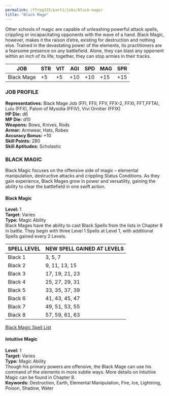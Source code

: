 ```yaml
---
permalink: /ffrpg325/part1/jobs/black-mage/
title: "Black Mage"
---
```


Other schools of magic are capable of unleashing powerful attack
spells, crippling or incapacitating opponents with the wave of a hand.
Black Magic, however, makes it the raison d’etre, existing for
destruction and nothing else. Trained in the devastating power of
the elements, its practitioners are a fearsome presence on any
battlefield. Alone, they can blast any opponent within an inch of its
life; together, they can stop armies in their tracks.

|JOB|STR|VIT|AGI|SPD|MAG|SPR|
|---|---|---|---|---|---|---|
|Black Mage|+5|+5|+10|+10|+15|+15|

### JOB PROFILE
**Representatives:** Black Mage Job (FFI, FFII, FFV, FFX-2, FFXI,
FFT,FFTA), Lulu (FFX), Palom of Mysidia (FFIV), Vivi Ornitier (FFIX)  
**HP Die:** d6  
**MP Die:** d10  
**Weapons:** Bows, Knives, Rods  
**Armor:** Armwear, Hats, Robes  
**Accuracy Bonus:** +10  
**Skill Points:** 280  
**Skill Aptitudes:** Scholastic  

### BLACK MAGIC
Black Magic focuses on the offensive side of magic – elemental
manipulation, destructive attacks and crippling Status Conditions. As
they gain experience, Black Mages grow in power and versatility,
gaining the ability to clear the battlefield in one swift action.

#### Black Magic
**Level:** 1  
**Target:** Varies  
**Type:** Magic Ability  
Black Mages have the ability to cast Black Spells from the lists in
Chapter 8 in battle. They begin with three Level 1 Spells at Level 1,
with additional Spells gained every 2 Levels.

| SPELL LEVEL | NEW SPELL GAINED AT LEVELS |
|-------------|----------------------------|
|Black 1 | 3, 5, 7 |
|Black 2 | 9, 11, 13, 15 |
|Black 3 | 17, 19, 21, 23 |
|Black 4 | 25, 27, 29, 31 |
|Black 5 | 33, 35, 37, 39 |
|Black 6 | 41, 43, 45, 47 |
|Black 7 | 49, 51, 53, 55 |
|Black 8 | 57, 59, 61, 63 |

[Black Magic Spell List](/ffrpg3.5/ffrpg325/part3/magic/black/)

#### Intuitive Magic 
**Level:** 1  
**Target:** Varies  
**Type:** Magic Ability  
Though his primary powers are offensive, the Black Mage can use
his command of the elements in more subtle ways. More details on
Intuitive Magic can be found in Chapter 8.  
**Keywords:** Destruction, Earth, Elemental Manipulation, Fire, Ice,
Lightning, Poison, Shadow, Water